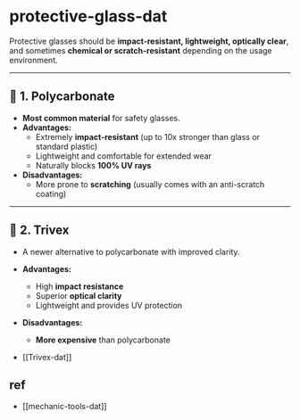 
# protective-glass-dat

Protective glasses should be **impact-resistant, lightweight, optically clear**, and sometimes **chemical or scratch-resistant** depending on the usage environment.

---

## 🥇 1. Polycarbonate
- **Most common material** for safety glasses.
- **Advantages:**
  - Extremely **impact-resistant** (up to 10x stronger than glass or standard plastic)
  - Lightweight and comfortable for extended wear
  - Naturally blocks **100% UV rays**
- **Disadvantages:**
  - More prone to **scratching** (usually comes with an anti-scratch coating)

---

## 🥈 2. Trivex
- A newer alternative to polycarbonate with improved clarity.
- **Advantages:**
  - High **impact resistance**
  - Superior **optical clarity**
  - Lightweight and provides UV protection
- **Disadvantages:**
  - **More expensive** than polycarbonate

- [[Trivex-dat]]

## ref 

- [[mechanic-tools-dat]]